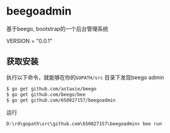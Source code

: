 # beegoadmin

基于beego, bootstrap的一个后台管理系统

VERSION = "0.0.1"

## 获取安装

执行以下命令，就能够在你的`GOPATH/src` 目录下发现beego admin
```bash
$ go get github.com/astaxie/beego
$ go get github.com/beego/bee
$ go get github.com/650827157/beegoadmin

```
运行
```
D:\rd\gopath\src\github.com\650827157\beegoadmin> bee run
```